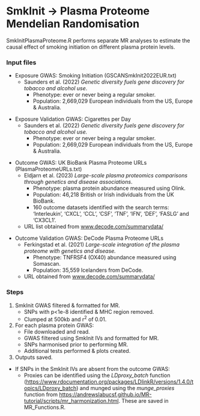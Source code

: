 # SmkInit → Plasma Proteome Mendelian Randomisation 
SmkInitPlasmaProteome.R performs separate MR analyses to estimate the causal effect of smoking initiation on different plasma protein levels.

### Input files
* Exposure GWAS: Smoking Initiation (GSCANSmkInit2022EUR.txt)
  * Saunders et al. (2022) *Genetic diversity fuels gene discovery for tobacco and alcohol use*.
    * Phenotype: ever or never being a regular smoker.
    * Population: 2,669,029 European individuals from the US, Europe & Australia.

- Exposure Validation GWAS: Cigarettes per Day
  - Saunders et al. (2022) *Genetic diversity fuels gene discovery for tobacco and alcohol use.*
    - Phenotype: ever or never being a regular smoker.
    - Population: 2,669,029 European individuals from the US, Europe & Australia.

* Outcome GWAS: UK BioBank Plasma Proteome URLs (PlasmaProteomeURLs.txt)
  * Eldjarn et al. (2023) *Large-scale plasma proteomics comparisons through genetics and disease associations*.
    * Phenotype: plasma protein abundance measured using Olink.
    * Population: 46,218 British or Irish individuals from the UK BioBank.
    * 160 outcome datasets identified with the search terms: ‘Interleukin’, ‘CXCL’, ‘CCL’, ‘CSF’, ‘TNF’, ‘IFN’, ‘DEF’, ‘FASLG’ and ‘CX3CL1’. 
  * URL list obtained from www.decode.com/summarydata/

- Outcome Validation GWAS: DeCode Plasma Proteome URLs
  - Ferkingstad et al. (2021) *Large-scale integration of the plasma proteome with genetics and disease.*
    - Phenotype: TNFRSF4 (OX40) abundance measured using Somascan.
    - Population: 35,559 Icelanders from DeCode.
  - URL obtained from www.decode.com/summarydata/

### Steps
1. SmkInit GWAS filtered & formatted for MR.
	- SNPs with p<1e-8 identified & MHC region removed.
	- Clumped at 500kb and r<sup>2</sup> of 0.01.
2. For each plasma protein GWAS:
	- File downloaded and read.
	- GWAS filtered using SmkInit IVs and formatted for MR.
	- SNPs harmonised prior to performing MR.
	- Additional tests performed & plots created.
3. Outputs saved.

* If SNPs in the SmkInit IVs are absent from the outcome GWAS:
	* Proxies can be identified using the *LDproxy_batch* function (https://www.rdocumentation.org/packages/LDlinkR/versions/1.4.0/topics/LDproxy_batch) and munged using the *munge_proxies* function from https://andrewslabucsf.github.io/MR-tutorial/scripts/mr_harmonization.html. These are saved in MR_Functions.R.
